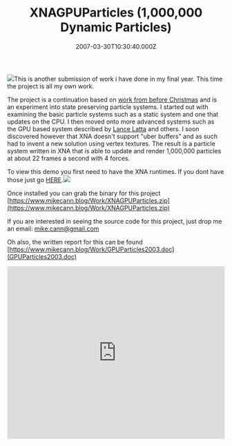 ﻿---
coverImage: /images/fallback-post-header.png
date: '2007-03-30T10:30:40.000Z'
tags: []
title: 'XNAGPUParticles (1,000,000 Dynamic Particles)'
oldUrl: /c/xnagpuparticles-1000000-dynamic-particles
---

![](https://www.mikecann.blog/Images/Others/particles17.png)This is another submission of work i have done in my final year. This time the project is all my own work.

The project is a continuation based on [work from before Christmas](https://www.mikecann.blog/?p=148) and is an experiment into state preserving particle systems. I started out with examining the basic particle systems such as a static system and one that updates on the CPU. I then moved onto more advanced systems such as the GPU based system described by [Lance Latta](https://www.2ld.de/gdc2004/) and others. I soon discovered however that XNA doesn't support "uber buffers" and as such had to invent a new solution using vertex textures. The result is a particle system written in XNA that is able to update and render 1,000,000 particles at about 22 frames a second with 4 forces.

<!-- more -->

To view this demo you first need to have the XNA runtimes. If you dont have those just go [HERE](https://xnamatrix.com/xnareq.php).[![](https://www.mikecann.blog/Images/Others/particles18.png)](./Images/Others/particles18.png)

Once installed you can grab the binary for this project [https://www.mikecann.blog/Work/XNAGPUParticles.zip](https://www.mikecann.blog/Work/XNAGPUParticles.zip)

If you are interested in seeing the source code for this project, just drop me an email: mike.cann@gmail.com

Oh also, the written report for this can be found [https://www.mikecann.blog/Work/GPUParticles2003.doc](GPUParticles2003.doc)

<iframe width="100%" height="400" src="https://www.youtube.com/embed/Avxrg1YavBIg" frameborder="0" allow="accelerometer; autoplay; clipboard-write; encrypted-media; gyroscope; picture-in-picture" allowfullscreen></iframe>

